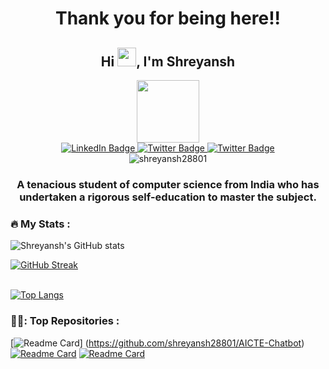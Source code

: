 <h1 align="center">Thank you for being here!!</h1>
<h2 align="center">Hi <img src="https://media.giphy.com/media/hvRJCLFzcasrR4ia7z/giphy.gif" width="30px"/>, I'm Shreyansh</h1>

<div id="header" align="center">
  <img src="https://media.giphy.com/media/M9gbBd9nbDrOTu1Mqx/giphy.gif" width="100"/>
</div>
<div id="badges" align="center">
  <a href="https://www.linkedin.com/in/shreyansh-patel-01036a210/">
    <img src="https://img.shields.io/badge/LinkedIn-blue?style=for-the-badge&logo=linkedin&logoColor=white" alt="LinkedIn Badge"/>
  </a>
  <a href="mailto:shreyanshpatel282002@gmail.com">
    <img src="https://img.shields.io/badge/mail-red?style=for-the-badge&logo=gmail&logoColor=white" alt="Twitter Badge"/>
  </a>
  <a href="https://twitter.com/ShreyanshP61670">
    <img src="https://img.shields.io/badge/Twitter-blue?style=for-the-badge&logo=twitter&logoColor=white" alt="Twitter Badge"/>
  </a>
</div>
<div id="badges" align="center">
   <img src="https://komarev.com/ghpvc/?username=shreyansh28801&style=flat-square&color=green" alt="shreyansh28801" />
</div>
<h3 align="center">A tenacious student of computer science from India who has undertaken a rigorous self-education to master the subject.</h3>


### :fire: My Stats :

![Shreyansh's GitHub stats](https://github-readme-stats-sigma-five.vercel.app/api?username=shreyansh28801&show_icons=true&theme=radical)

[![GitHub Streak](http://github-readme-streak-stats.herokuapp.com?user=shreyansh28801&theme=dark&background=000000)](https://git.io/streak-stats)<br><br>

[![Top Langs](https://github-readme-stats-sigma-five.vercel.app/api/top-langs/?username=shreyansh28801&hide_progress=true)](https://github.com/shreyansh28801/github-readme-stats)


### 👨‍💻: Top Repositories :

[![Readme Card](https://github-readme-stats-sigma-five.vercel.app/api/pin/?username=shreyansh28801&repo=AICTE-Chatbot)]
(https://github.com/shreyansh28801/AICTE-Chatbot)
[![Readme Card](https://github-readme-stats-sigma-five.vercel.app/api/pin/?username=shreyansh28801&repo=Student-Registration-System)](https://github.com/shreyansh28801/Student-Registration-System)
[![Readme Card](https://github-readme-stats-sigma-five.vercel.app/api/pin/?username=shreyansh28801&repo=Playing-With-Graph-in-Physics)](https://github.com/shreyansh28801/Playing-With-Graph-in-Physics)
